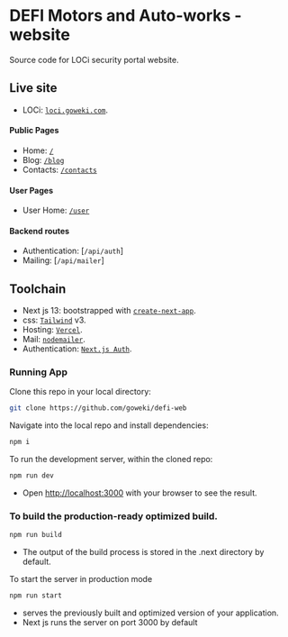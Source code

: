 # DEFI Motors and Auto-works - website

Source code for LOCi security portal website.

## Live site

- LOCi: [`loci.goweki.com`](https://loci.goweki.com).

#### Public Pages

- Home: [`/`](https://loci.goweki.com/)
- Blog: [`/blog`](https://loci.goweki.com/blog)
- Contacts: [`/contacts`](https://loci.goweki.com/contacts)

#### User Pages

- User Home: [`/user`](https://loci.goweki.com/user)

#### Backend routes

- Authentication: [`/api/auth`]
- Mailing: [`/api/mailer`]

## Toolchain

- Next js 13: bootstrapped with [`create-next-app`](https://github.com/vercel/next.js/tree/canary/packages/create-next-app).
- css: [`Tailwind`](https://tailwindcss.com/) v3.
- Hosting: [`Vercel`](https://vercel.com/).
- Mail: [`nodemailer`](https://nodemailer.com/).
- Authentication: [`Next.js Auth`](https://next-auth.js.org).

### Running App

Clone this repo in your local directory:

```bash
git clone https://github.com/goweki/defi-web
```

Navigate into the local repo and install dependencies:

```bash
npm i
```

To run the development server, within the cloned repo:

```bash
npm run dev
```

- Open [http://localhost:3000](http://localhost:3000) with your browser to see the result.

### To build the production-ready optimized build.

```bash
npm run build
```

- The output of the build process is stored in the .next directory by default.

To start the server in production mode

```bash
npm run start
```

- serves the previously built and optimized version of your application.
- Next js runs the server on port 3000 by default

